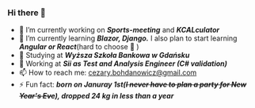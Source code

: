 ### Hi there 👋
- 🔭 I’m currently working on ***Sports-meeting*** and ***KCALculator***
- 🌱 I’m currently learning ***Blazor, Django.*** I also plan to start learning ***Angular or React***(hard to choose :grimacing: )
- :school: Studying at ***Wyższa Szkoła Bankowa w Gdańsku***
- :office: Working at ***Sii as Test and Analysis Engineer (C# validation)***
- 📫 How to reach me: cezary.bohdanowicz@gmail.com
- ⚡ Fun fact: 
***born on Januray 1st(~~I never have to plan a party for New Year's Eve~~), 
dropped 24 kg in less than a year***

<!--
**Czarek98/Czarek98** is a ✨ _special_ ✨ repository because its `README.md` (this file) appears on your GitHub profile.



-->
